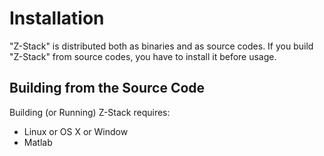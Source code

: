Installation
============

"Z-Stack" is distributed both as binaries and as source codes.
If you build "Z-Stack" from source codes, you have to install it before usage.

Building from the Source Code
-----------------------------

Building (or Running) Z-Stack requires:
* Linux or OS X or Window 
* Matlab
